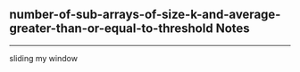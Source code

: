 <h2>number-of-sub-arrays-of-size-k-and-average-greater-than-or-equal-to-threshold Notes</h2><hr>sliding my window